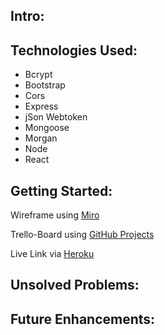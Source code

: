 ## Intro:

## Technologies Used:

- Bcrypt
- Bootstrap
- Cors
- Express
- jSon Webtoken
- Mongoose
- Morgan
- Node
- React

## Getting Started:

Wireframe using [Miro](https://miro.com/app/board/uXjVO65UKTM=/)

Trello-Board using [GitHub Projects](https://github.com/g0livax27/Follow-App/projects/1)

Live Link via [Heroku]()

## Unsolved Problems:

## Future Enhancements:
